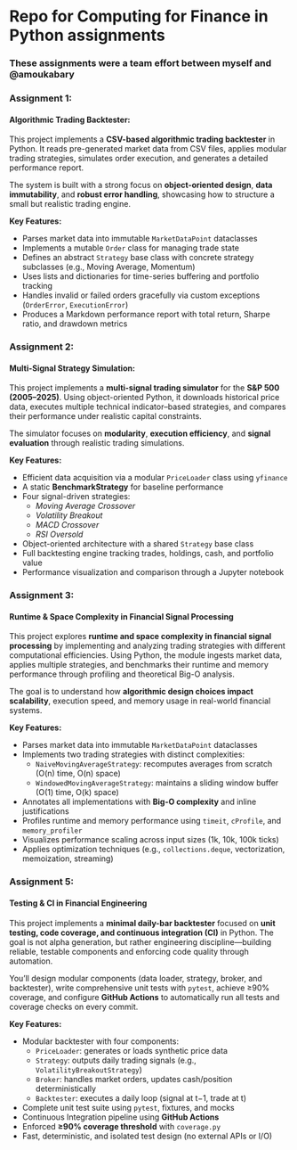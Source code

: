 # Repo for Computing for Finance in Python assignments

### These assignments were a team effort between myself and @amoukabary
### Assignment 1: 
#### Algorithmic Trading Backtester: 
This project implements a **CSV-based algorithmic trading backtester** in Python. It reads pre-generated market data from CSV files, applies modular trading strategies, simulates order execution, and generates a detailed performance report.  

The system is built with a strong focus on **object-oriented design**, **data immutability**, and **robust error handling**, showcasing how to structure a small but realistic trading engine.  

**Key Features:**  
- Parses market data into immutable `MarketDataPoint` dataclasses  
- Implements a mutable `Order` class for managing trade state  
- Defines an abstract `Strategy` base class with concrete strategy subclasses (e.g., Moving Average, Momentum)  
- Uses lists and dictionaries for time-series buffering and portfolio tracking  
- Handles invalid or failed orders gracefully via custom exceptions (`OrderError`, `ExecutionError`)  
- Produces a Markdown performance report with total return, Sharpe ratio, and drawdown metrics  
  

### Assignment 2: 
#### Multi-Signal Strategy Simulation: 
This project implements a **multi-signal trading simulator** for the **S&P 500 (2005–2025)**. Using object-oriented Python, it downloads historical price data, executes multiple technical indicator–based strategies, and compares their performance under realistic capital constraints.  

The simulator focuses on **modularity**, **execution efficiency**, and **signal evaluation** through realistic trading simulations.  

**Key Features:**  
- Efficient data acquisition via a modular `PriceLoader` class using `yfinance`  
- A static **BenchmarkStrategy** for baseline performance  
- Four signal-driven strategies:  
  - *Moving Average Crossover*  
  - *Volatility Breakout*  
  - *MACD Crossover*  
  - *RSI Oversold*  
- Object-oriented architecture with a shared `Strategy` base class  
- Full backtesting engine tracking trades, holdings, cash, and portfolio value  
- Performance visualization and comparison through a Jupyter notebook  

### Assignment 3:
#### Runtime & Space Complexity in Financial Signal Processing
This project explores **runtime and space complexity in financial signal processing** by implementing and analyzing trading strategies with different computational efficiencies. Using Python, the module ingests market data, applies multiple strategies, and benchmarks their runtime and memory performance through profiling and theoretical Big-O analysis.  

The goal is to understand how **algorithmic design choices impact scalability**, execution speed, and memory usage in real-world financial systems.  

**Key Features:**  
- Parses market data into immutable `MarketDataPoint` dataclasses  
- Implements two trading strategies with distinct complexities:  
  - `NaiveMovingAverageStrategy`: recomputes averages from scratch (O(n) time, O(n) space)  
  - `WindowedMovingAverageStrategy`: maintains a sliding window buffer (O(1) time, O(k) space)  
- Annotates all implementations with **Big-O complexity** and inline justifications  
- Profiles runtime and memory performance using `timeit`, `cProfile`, and `memory_profiler`  
- Visualizes performance scaling across input sizes (1k, 10k, 100k ticks)  
- Applies optimization techniques (e.g., `collections.deque`, vectorization, memoization, streaming)  

### Assignment 5:
#### Testing & CI in Financial Engineering
This project implements a **minimal daily-bar backtester** focused on **unit testing, code coverage, and continuous integration (CI)** in Python. The goal is not alpha generation, but rather engineering discipline—building reliable, testable components and enforcing code quality through automation.  

You’ll design modular components (data loader, strategy, broker, and backtester), write comprehensive unit tests with `pytest`, achieve ≥90% coverage, and configure **GitHub Actions** to automatically run all tests and coverage checks on every commit.  

**Key Features:**  
- Modular backtester with four components:  
  - `PriceLoader`: generates or loads synthetic price data  
  - `Strategy`: outputs daily trading signals (e.g., `VolatilityBreakoutStrategy`)  
  - `Broker`: handles market orders, updates cash/position deterministically  
  - `Backtester`: executes a daily loop (signal at t−1, trade at t)  
- Complete unit test suite using `pytest`, fixtures, and mocks  
- Continuous Integration pipeline using **GitHub Actions**  
- Enforced **≥90% coverage threshold** with `coverage.py`  
- Fast, deterministic, and isolated test design (no external APIs or I/O)  


